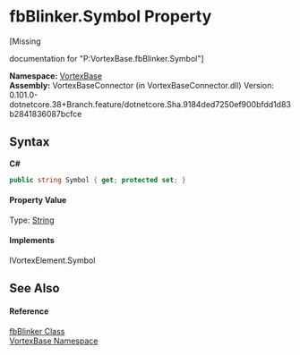 # fbBlinker.Symbol Property 
 

\[Missing <summary> documentation for "P:VortexBase.fbBlinker.Symbol"\]

**Namespace:**&nbsp;<a href="N_VortexBase.md">VortexBase</a><br />**Assembly:**&nbsp;VortexBaseConnector (in VortexBaseConnector.dll) Version: 0.101.0-dotnetcore.38+Branch.feature/dotnetcore.Sha.9184ded7250ef900bfdd1d83b2841836087bcfce

## Syntax

**C#**<br />
``` C#
public string Symbol { get; protected set; }
```


#### Property Value
Type: <a href="https://docs.microsoft.com/dotnet/api/system.string" target="_blank">String</a>

#### Implements
IVortexElement.Symbol<br />

## See Also


#### Reference
<a href="T_VortexBase_fbBlinker.md">fbBlinker Class</a><br /><a href="N_VortexBase.md">VortexBase Namespace</a><br />